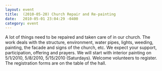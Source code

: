 ```yaml
---
layout: event
title:  (2010-05-20) Church Repair and Re-painting
date:   2010-05-01 23:04:29 -0400
category: event
---
```


A lot of things need to be repaired and taken care of in our church. 
The work deals with the structure, environment, water pipes, 
lights, weeding, painting, the facade and signs of the church, etc. 
We expect your support, participation, offering and prayers. 
We will start with interior painting on 5/1/2010, 5/8/2010, 5/15/2010 (Saturdays). 
Welcome volunteers to register. 
The registration forms are on the table of the hall.